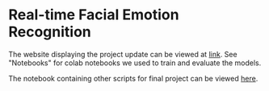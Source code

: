 # Real-time Facial Emotion Recognition

The website displaying the project update can be viewed at [link](https://github.gatech.edu/pages/xma335/CS6476_project/). See "Notebooks" for colab notebooks we used to train and evaluate the models.

The notebook containing other scripts for final project can be viewed [here](https://colab.research.google.com/drive/1OhX78l6iu9-fqMS31npLhSUmBcX_Oi-h#scrollTo=CcezXioilqg8).
